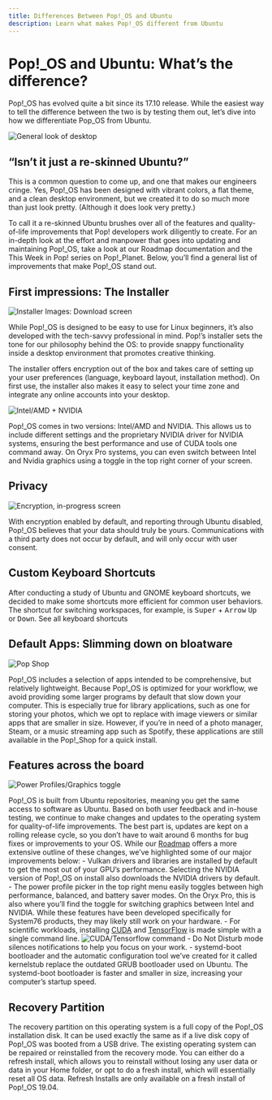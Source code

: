 ```yaml
---
title: Differences Between Pop!_OS and Ubuntu
description: Learn what makes Pop!_OS different from Ubuntu
---
```


# Pop!_OS and Ubuntu: What’s the difference?

Pop!_OS has evolved quite a bit since its 17.10 release. While the easiest way to tell the difference between the two is by testing them out, let’s dive into how we differentiate Pop_OS from Ubuntu.

![General look of desktop](/images/difference-between-pop-ubuntu/pop-desktop-screenshot.png)

## “Isn’t it just a re-skinned Ubuntu?”

This is a common question to come up, and one that makes our engineers cringe. Yes, Pop!_OS has been designed with vibrant colors, a flat theme, and a clean desktop environment, but we created it to do so much more than just look pretty. (Although it does look very pretty.)

To call it a re-skinned Ubuntu brushes over all of the features and quality-of-life improvements that Pop! developers work diligently to create. For an in-depth look at the effort and manpower that goes into updating and maintaining Pop!_OS, take a look at our Roadmap documentation and the This Week in Pop! series on Pop!_Planet. Below, you’ll find a general list of improvements that make Pop!_OS stand out.

## First impressions: The Installer 

![Installer Images: Download screen](/images/difference-between-pop-ubuntu/Installer-Screenshot.png)

While Pop!_OS is designed to be easy to use for Linux beginners, it’s also developed with the tech-savvy professional in mind. Pop!’s installer sets the tone for our philosophy behind the OS: to provide snappy functionality inside a desktop environment that promotes creative thinking.

The installer offers encryption out of the box and takes care of setting up your user preferences (language, keyboard layout, installation method). On first use, the installer also makes it easy to select your time zone and integrate any online accounts into your desktop.

![Intel/AMD + NVIDIA](/images/difference-between-pop-ubuntu/Intel&AMD-NVIDIA.png)

Pop!_OS comes in two versions: Intel/AMD and NVIDIA. This allows us to include different settings and the proprietary NVIDIA driver for NVIDIA systems, ensuring the best performance and use of CUDA tools one command away. On Oryx Pro systems, you can even switch between Intel and Nvidia graphics using a toggle in the top right corner of your screen.

## Privacy

![Encryption, in-progress screen](/images/difference-between-pop-ubuntu/Encryption-Screenshot.png)

With encryption enabled by default, and reporting through Ubuntu disabled, Pop!_OS believes that your data should truly be yours. Communications with a third party does not occur by default, and will only occur with user consent.

## Custom Keyboard Shortcuts

After conducting a study of Ubuntu and GNOME keyboard shortcuts, we decided to make some shortcuts more efficient for common user behaviors. The shortcut for switching workspaces, for example, is <kbd>Super</kbd> + <kbd>Arrow</kbd> <kbd>Up</kbd> or <kbd>Down</kbd>.
See all keyboard shortcuts

## Default Apps: Slimming down on bloatware 

![Pop Shop](/images/difference-between-pop-ubuntu/Pop!_Shop-Screenshot.png)

Pop!_OS includes a selection of apps intended to be comprehensive, but relatively lightweight. Because Pop!_OS is optimized for your workflow, we avoid providing some larger programs by default that slow down your computer. This is especially true for library applications, such as one for storing your photos, which we opt to replace with image viewers or similar apps that are smaller in size. However, if you’re in need of a photo manager, Steam, or a music streaming app such as Spotify, these applications are still available in the Pop!_Shop for a quick install.

## Features across the board 

![Power Profiles/Graphics toggle](/images/difference-between-pop-ubuntu/system-menu.png)

Pop!_OS is built from Ubuntu repositories, meaning you get the same access to software as Ubuntu. Based on both user feedback and in-house testing, we continue to make changes and updates to the operating system for quality-of-life improvements. The best part is, updates are kept on a rolling release cycle, so you don’t have to wait around 6 months for bug fixes or improvements to your OS. While our [Roadmap](https://pop.system76.com/docs/roadmap/) offers a more extensive outline of these changes, we’ve highlighted some of our major improvements below:
	- Vulkan drivers and libraries are installed by default to get the most out of your GPU’s performance. Selecting the NVIDIA version of Pop!_OS on install also downloads the NVIDIA drivers by default.
	- The power profile picker in the top right menu easily toggles between high performance, balanced, and battery saver modes. On the Oryx Pro, this is also where you’ll find the toggle for switching graphics between Intel and NVIDIA. While these features have been developed specifically for System76 products, they may likely still work on your hardware.
	- For scientific workloads, installing [CUDA](https://support.system76.com/articles/cuda/) and [TensorFlow](https://support.system76.com/articles/install-tensorflow/) is made simple with a single command line.
	![CUDA/Tensorflow command](/images/difference-between-pop-ubuntu/Tensorflow.png)
	- Do Not Disturb mode silences notifications to help you focus on your work.
	- systemd-boot bootloader and the automatic configuration tool we’ve created for it called kernelstub replace the outdated GRUB bootloader used on Ubuntu. The systemd-boot bootloader is faster and smaller in size, increasing your computer’s startup speed.

## Recovery Partition

The recovery partition on this operating system is a full copy of the Pop!_OS installation disk. It can be used exactly the same as if a live disk copy of Pop!_OS was booted from a USB drive. The existing operating system can be repaired or reinstalled from the recovery mode. You can either do a refresh install, which allows you to reinstall without losing any user data or data in your Home folder, or opt to do a fresh install, which will essentially reset all OS data. Refresh Installs are only available on a fresh install of Pop!_OS 19.04.
